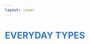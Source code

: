 ```yaml
---
layout: cover
---
```


# Everyday Types




<style>
h1 {
  background-color: #3178c6;
  background-size: 100%;
  text-transform: uppercase;
  font-weight: 700;
  -webkit-background-clip: text;
  -moz-background-clip: text;
  -webkit-text-fill-color: transparent;
  -moz-text-fill-color: transparent;
}
</style>
